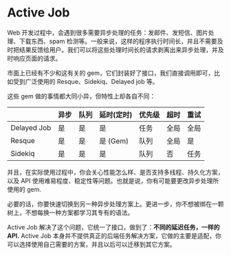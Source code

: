 # Active Job

Web 开发过程中，会遇到很多需要异步处理的任务：发邮件、发短信、图片处理、下载东西、spam 检测等。一般来说，这样的程序执行时间长，并且不需要及时把结果反馈给用户。我们可以将这些处理时间长的请求剥离出来异步处理，并及时响应页面的请求。

市面上已经有不少和这有关的 gem，它们封装好了接口，我们直接调用即可，比如受到广泛使用的 Resque、Sidekiq、Delayed job 等。

这些 gem 做的事情都大同小异，但特性上却各自不同：

|                   | 异步 | 队列 | 延时(定时)    | 优先级 | 超时 | 重试 |
|-------------------|-------|--------|------------|------------|---------|---------|
| Delayed Job       | 是   | 是    | 是        | 任务        | 全局  | 全局  |
| Resque            | 是   | 是    | 是 (Gem)  | 队列      | 全局  | 是     |
| Sidekiq           | 是   | 是    | 是        | 队列      | 否      | 任务     |

并且，在实际使用过程中，你会关心性能怎么样、是否支持多线程、持久化方案，以及 API 使用难易程度、稳定性等问题。也就是说，你有可能要更改异步处理所使用的 gem.

必要的话，你要快速切换到另一种异步处理方案上。更进一步，你不想被绑在一颗树上，不想每换一种方案都学习其专有的语法。

Active Job 解决了这个问题，它统一了接口，做到了：**不同的延迟任务，一样的 API.** Active Job 本身并不提供真正的后端任务解决方案，它做的主要是适配，你可以选择使用自己需要的方案，并且以后可以迁移到其它方案。
